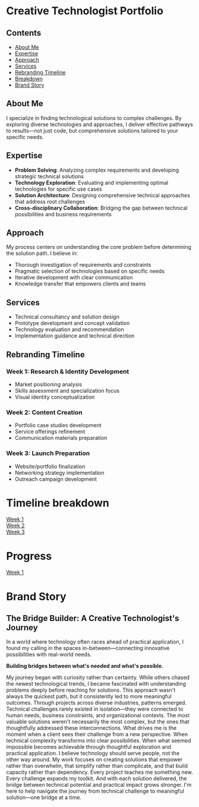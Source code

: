 # Creative Technologist Portfolio

## Contents

- [About Me](#about-me)
- [Expertise](#expertise)
- [Approach](#approach)
- [Services](#services)
- [Rebranding Timeline](#rebranding-timeline)
- [Breakdown](#breakdown)
- [Brand Story](#brand-story)

## About Me

I specialize in finding technological solutions to complex challenges. By exploring diverse technologies and approaches, I deliver effective pathways to results—not just code, but comprehensive solutions tailored to your specific needs.

## Expertise

- **Problem Solving**: Analyzing complex requirements and developing strategic technical solutions
- **Technology Exploration**: Evaluating and implementing optimal technologies for specific use cases
- **Solution Architecture**: Designing comprehensive technical approaches that address root challenges
- **Cross-disciplinary Collaboration**: Bridging the gap between technical possibilities and business requirements

## Approach

My process centers on understanding the core problem before determining the solution path. I believe in:

- Thorough investigation of requirements and constraints
- Pragmatic selection of technologies based on specific needs
- Iterative development with clear communication
- Knowledge transfer that empowers clients and teams

## Services

- Technical consultancy and solution design
- Prototype development and concept validation
- Technology evaluation and recommendation
- Implementation guidance and technical direction

## Rebranding Timeline

### Week 1: Research & Identity Development
- Market positioning analysis
- Skills assessment and specialization focus
- Visual identity conceptualization

### Week 2: Content Creation
- Portfolio case studies development
- Service offerings refinement
- Communication materials preparation

### Week 3: Launch Preparation
- Website/portfolio finalization
- Networking strategy implementation
- Outreach campaign development

# Timeline breakdown
[Week 1](./timeline/Week1.md)  
[Week 2](./timeline/Week2.md)  
[Week 3](./timeline/Week3.md)

# Progress
[Week 1](./week1/Index.md)

# Brand Story
## The Bridge Builder: A Creative Technologist's Journey

In a world where technology often races ahead of practical application, I found my calling in the spaces in-between—connecting innovative possibilities with real-world needs.

**Building bridges between what's needed and what's possible.**

My journey began with curiosity rather than certainty. While others chased the newest technological trends, I became fascinated with understanding problems deeply before reaching for solutions. This approach wasn't always the quickest path, but it consistently led to more meaningful outcomes.
Through projects across diverse industries, patterns emerged. Technical challenges rarely existed in isolation—they were connected to human needs, business constraints, and organizational contexts. The most valuable solutions weren't necessarily the most complex, but the ones that thoughtfully addressed these interconnections.
What drives me is the moment when a client sees their challenge from a new perspective. When technical complexity transforms into clear possibilities. When what seemed impossible becomes achievable through thoughtful exploration and practical application.
I believe technology should serve people, not the other way around. My work focuses on creating solutions that empower rather than overwhelm, that simplify rather than complicate, and that build capacity rather than dependency.
Every project teaches me something new. Every challenge expands my toolkit. And with each solution delivered, the bridge between technical potential and practical impact grows stronger.
I'm here to help navigate the journey from technical challenge to meaningful solution—one bridge at a time.
